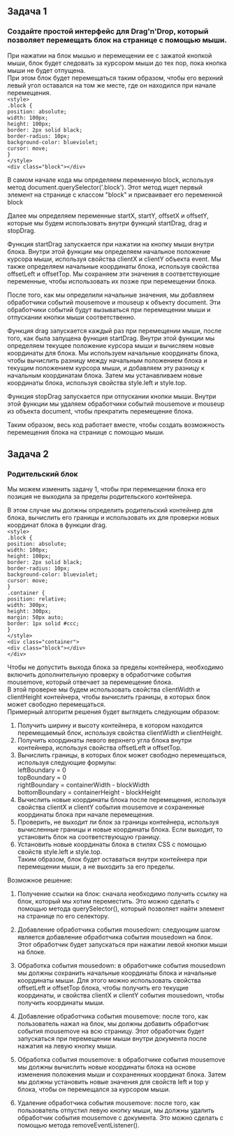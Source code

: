 ## Задача 1      
###  Создайте простой интерфейс для Drag'n'Drop, который позволяет перемещать блок на странице с помощью мыши.  
При нажатии на блок мышью и перемещении ее с зажатой кнопкой мыши, блок будет следовать за курсором мыши до тех пор, пока кнопка мыши не будет отпущена.   
При этом блок будет перемещаться таким образом, чтобы его верхний левый угол оставался на том же месте, где он находился при начале перемещения.  
  `<style>`  
      `.block {`  
        `position: absolute;`  
        `width: 100px;`  
        `height: 100px;`  
        `border: 2px solid black;`  
        `border-radius: 10px;`  
        `background-color: blueviolet;`  
        `cursor: move;`  
      `}`  
    `</style>`  
`<div class="block"></div>`  

В самом начале кода мы определяем переменную block, используя метод document.querySelector('.block'). Этот метод ищет первый элемент на странице с классом "block" и присваивает его переменной block  

Далее мы определяем переменные startX, startY, offsetX и offsetY, которые мы будем использовать внутри функций startDrag, drag и stopDrag.  

Функция startDrag запускается при нажатии на кнопку мыши внутри блока. Внутри этой функции мы определяем начальное положение курсора мыши, используя свойства clientX и clientY объекта event. Мы также определяем начальные координаты блока, используя свойства offsetLeft и offsetTop. Мы сохраняем эти значения в соответствующие переменные, чтобы использовать их позже при перемещении блока.  

После того, как мы определили начальные значения, мы добавляем обработчики событий mousemove и mouseup к объекту document. Эти обработчики событий будут вызываться при перемещении мыши и отпускании кнопки мыши соответственно.  

Функция drag запускается каждый раз при перемещении мыши, после того, как была запущена функция startDrag. Внутри этой функции мы определяем текущее положение курсора мыши и вычисляем новые координаты для блока. Мы используем начальные координаты блока, чтобы вычислить разницу между начальным положением блока и текущим положением курсора мыши, и добавляем эту разницу к начальным координатам блока. Затем мы устанавливаем новые координаты блока, используя свойства style.left и style.top.   

Функция stopDrag запускается при отпускании кнопки мыши. Внутри этой функции мы удаляем обработчики событий mousemove и mouseup из объекта document, чтобы прекратить перемещение блока.  

Таким образом, весь код работает вместе, чтобы создать возможность перемещения блока на странице с помощью мыши.  

## Задача 2      
###  Родительский блок  
Мы можем изменить задачу 1, чтобы при перемещении блока его позиция не выходила за пределы родительского контейнера.  

В этом случае мы должны определить родительский контейнер для блока, вычислить его границы и использовать их для проверки новых координат блока в функции drag.  
    `<style>`  
      `.block {`  
        `position: absolute;`  
        `width: 100px;`  
        `height: 100px;`  
        `border: 2px solid black;`  
        `border-radius: 10px;`  
        `background-color: blueviolet;`  
        `cursor: move;`  
      `}`  
      `.container {`  
        `position: relative;`  
        `width: 300px;`  
        `height: 300px;`  
        `margin: 50px auto;`  
        `border: 1px solid #ccc;`  
      `}`  
    `</style>`  
    `<div class="container">`  
      `<div class="block"></div>`  
    `</div>`  

Чтобы не допустить выхода блока за пределы контейнера, необходимо включить дополнительную проверку в обработчике события mousemove, который отвечает за перемещение блока.  
В этой проверке мы будем использовать свойства clientWidth и clientHeight контейнера, чтобы вычислить границы, в которых блок может свободно перемещаться.  
Примерный алгоритм решения будет выглядеть следующим образом:  
1. Получить ширину и высоту контейнера, в котором находится перемещаемый блок, используя свойства clientWidth и clientHeight.  
2. Получить координаты левого верхнего угла блока внутри контейнера, используя свойства offsetLeft и offsetTop.  
3. Вычислить границы, в которых блок может свободно перемещаться, используя следующие формулы:  
leftBoundary = 0  
topBoundary = 0  
rightBoundary = containerWidth - blockWidth  
bottomBoundary = containerHeight - blockHeight  
4. Вычислить новые координаты блока после перемещения, используя свойства clientX и clientY события mousemove и сохраненные координаты блока при начале перемещения.  
5. Проверить, не выходит ли блок за границы контейнера, используя вычисленные границы и новые координаты блока. Если выходит, то установить блок на соответствующую границу.  
6. Установить новые координаты блока в стилях CSS с помощью свойств style.left и style.top.  
Таким образом, блок будет оставаться внутри контейнера при перемещении мыши, а не выходить за его пределы.  


Возможное решение:  
1. Получение ссылки на блок: сначала необходимо получить ссылку на блок, который мы хотим переместить. Это можно сделать с помощью метода querySelector(), который позволяет найти элемент на странице по его селектору.  

2. Добавление обработчика события mousedown: следующим шагом является добавление обработчика события mousedown на блок. Этот обработчик будет запускаться при нажатии левой кнопки мыши на блоке.  

3. Обработка события mousedown: в обработчике события mousedown мы должны сохранить начальные координаты блока и начальные координаты мыши. Для этого можно использовать свойства offsetLeft и offsetTop блока, чтобы получить его текущие координаты, и свойства clientX и clientY события mousedown, чтобы получить координаты мыши.  

4. Добавление обработчика события mousemove: после того, как пользователь нажал на блок, мы должны добавить обработчик события mousemove на всю страницу. Этот обработчик будет запускаться при перемещении мыши внутри документа после нажатия на левую кнопку мыши.  

5. Обработка события mousemove: в обработчике события mousemove мы должны вычислить новые координаты блока на основе изменения положения мыши и сохраненных координат блока. Затем мы должны установить новые значения для свойств left и top у блока, чтобы он перемещался за курсором мыши.  

6. Удаление обработчика события mousemove: после того, как пользователь отпустил левую кнопку мыши, мы должны удалить обработчик события mousemove с документа. Это можно сделать с помощью метода removeEventListener().  
